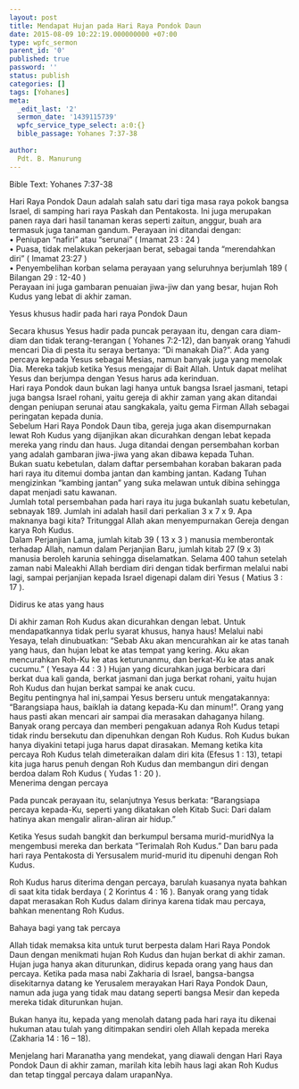 ```yaml
---
layout: post
title: Mendapat Hujan pada Hari Raya Pondok Daun
date: 2015-08-09 10:22:19.000000000 +07:00
type: wpfc_sermon
parent_id: '0'
published: true
password: ''
status: publish
categories: []
tags: [Yohanes]
meta:
  _edit_last: '2'
  sermon_date: '1439115739'
  wpfc_service_type_select: a:0:{}
  bible_passage: Yohanes 7:37-38
  
author:
  Pdt. B. Manurung
---
```

<p>Bible Text: Yohanes 7:37-38</p>
<p>Hari Raya Pondok Daun adalah salah satu dari tiga masa raya pokok bangsa Israel, di samping hari raya Paskah dan Pentakosta. Ini juga merupakan panen raya dari hasil tanaman keras seperti zaitun, anggur, buah ara termasuk juga tanaman gandum. Perayaan ini ditandai dengan:<br />
•	Peniupan “nafiri” atau “serunai” ( Imamat 23 : 24 )<br />
•	Puasa, tidak melakukan pekerjaan berat, sebagai tanda “merendahkan diri” ( Imamat 23:27 )<br />
•	Penyembelihan korban selama perayaan yang seluruhnya berjumlah 189 ( Bilangan 29 : 12-40 )<br />
Perayaan ini juga gambaran penuaian jiwa-jiw dan yang besar, hujan Roh Kudus yang lebat di akhir zaman.</p>
<p>Yesus khusus hadir pada hari raya Pondok Daun</p>
<p>Secara khusus Yesus hadir pada puncak perayaan itu, dengan cara diam-diam dan tidak terang-terangan ( Yohanes 7:2-12), dan banyak orang Yahudi mencari  Dia di pesta itu seraya bertanya: “Di manakah Dia?”. Ada yang percaya kepada Yesus sebagai Mesias, namun banyak juga yang menolak Dia. Mereka takjub ketika Yesus mengajar di Bait Allah. Untuk dapat melihat Yesus dan berjumpa dengan Yesus harus ada kerinduan.<br />
Hari raya Pondok daun bukan lagi hanya untuk bangsa Israel jasmani, tetapi juga bangsa Israel rohani, yaitu gereja di akhir zaman yang akan ditandai dengan peniupan serunai atau sangkakala, yaitu gema Firman Allah sebagai  peringatan kepada dunia.<br />
Sebelum Hari Raya Pondok Daun tiba, gereja juga akan disempurnakan lewat Roh Kudus yang dijanjikan akan dicurahkan dengan lebat kepada mereka yang rindu dan haus. Juga ditandai dengan persembahan korban yang adalah gambaran jiwa-jiwa yang akan dibawa kepada Tuhan.<br />
Bukan suatu kebetulan, dalam daftar persembahan koraban bakaran pada hari raya itu ditemui domba jantan dan kambing jantan. Kadang Tuhan mengizinkan “kambing jantan” yang suka melawan untuk dibina sehingga dapat menjadi satu kawanan.<br />
Jumlah total persembahan pada hari raya itu juga bukanlah suatu kebetulan, sebnayak 189. Jumlah ini adalah hasil dari perkalian 3 x 7 x 9. Apa maknanya bagi kita? Tritunggal Allah  akan menyempurnakan Gereja dengan karya Roh Kudus.<br />
Dalam Perjanjian Lama, jumlah kitab 39 ( 13 x 3 ) manusia memberontak terhadap Allah, namun dalam Perjanjian Baru, jumlah kitab 27 (9 x 3) manusia beroleh karunia sehingga diselamatkan. Selama 400 tahun setelah zaman nabi Maleakhi Allah berdiam diri dengan tidak berfirman melalui nabi lagi, sampai perjanjian kepada Israel digenapi dalam diri Yesus ( Matius 3 : 17 ).</p>
<p>Didirus ke atas yang haus</p>
<p>Di akhir zaman Roh Kudus akan dicurahkan dengan lebat. Untuk mendapatkannya tidak perlu syarat khusus, hanya haus! Melalui nabi Yesaya, telah dinubuatkan: “Sebab Aku akan mencurahkan air ke atas tanah yang haus, dan hujan lebat ke atas tempat yang kering. Aku akan mencurahkan Roh-Ku ke atas keturunanmu, dan berkat-Ku ke atas anak cucumu.” ( Yesaya 44 : 3 ) Hujan yang dicurahkan juga berbicara dari berkat dua kali ganda, berkat jasmani dan juga berkat rohani, yaitu hujan Roh Kudus dan hujan berkat sampai ke anak cucu.<br />
Begitu pentingnya hal  ini,sampai Yesus berseru untuk mengatakannya:   “Barangsiapa haus, baiklah ia datang kepada-Ku dan minum!”. Orang yang haus pasti akan mencari air sampai dia merasakan dahaganya hilang. Banyak orang percaya dan memberi pengakuan adanya Roh Kudus tetapi tidak rindu bersekutu dan dipenuhkan dengan Roh Kudus. Roh Kudus bukan hanya diyakini tetapi juga harus dapat dirasakan. Memang ketika kita percaya Roh Kudus telah dimeteraikan dalam diri kita (Efesus 1 : 13), tetapi kita juga harus penuh dengan Roh Kudus dan membangun diri dengan berdoa dalam Roh Kudus ( Yudas 1 : 20 ).<br />
Menerima dengan percaya</p>
<p>Pada puncak perayaan itu, selanjutnya Yesus berkata: “Barangsiapa percaya kepada-Ku, seperti yang dikatakan oleh Kitab Suci: Dari dalam hatinya akan mengalir aliran-aliran air hidup.”</p>
<p>Ketika Yesus sudah bangkit dan berkumpul bersama murid-muridNya Ia mengembusi mereka dan berkata “Terimalah Roh Kudus.” Dan baru pada hari raya Pentakosta di Yersusalem murid-murid itu dipenuhi dengan Roh Kudus.</p>
<p>Roh Kudus harus diterima dengan percaya, barulah kuasanya nyata bahkan di saat kita tidak berdaya ( 2 Korintus 4 : 16 ).  Banyak orang yang tidak dapat merasakan Roh Kudus dalam dirinya karena tidak mau percaya, bahkan menentang Roh Kudus. </p>
<p>Bahaya bagi yang tak percaya</p>
<p>Allah tidak memaksa kita untuk turut berpesta dalam Hari Raya Pondok Daun dengan menikmati hujan Roh Kudus dan hujan berkat di akhir zaman. Hujan juga hanya akan diturunkan, didirus kepada orang yang haus dan percaya. Ketika pada masa nabi Zakharia di Israel, bangsa-bangsa disekitarnya  datang ke Yerusalem merayakan Hari Raya Pondok Daun, namun ada juga yang tidak mau datang seperti bangsa Mesir dan kepeda mereka tidak diturunkan hujan. </p>
<p>Bukan hanya itu, kepada yang menolah datang pada hari raya itu dikenai hukuman atau tulah yang ditimpakan sendiri oleh Allah kepada mereka (Zakharia 14 : 16 – 18).</p>
<p>Menjelang hari Maranatha yang mendekat, yang diawali dengan Hari Raya Pondok Daun di akhir zaman, marilah kita lebih haus lagi akan Roh Kudus dan tetap tinggal percaya dalam urapanNya.</p>
